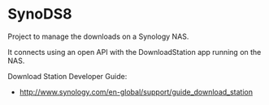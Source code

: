 SynoDS8
=======
Project to manage the downloads on a Synology NAS. 

It connects using an open API with the DownloadStation app running on the NAS.

Download Station Developer Guide:
- http://www.synology.com/en-global/support/guide_download_station
